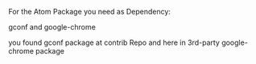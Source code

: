 For the Atom Package you need as Dependency:

gconf and google-chrome

you found gconf package at contrib Repo and here in 3rd-party google-chrome package
